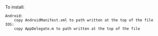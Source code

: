 To install: 

    Android:
        copy AndroidManifest.xml to path written at the top of the file
    IOS:
        copy AppDelegate.m to path written at the top of the file